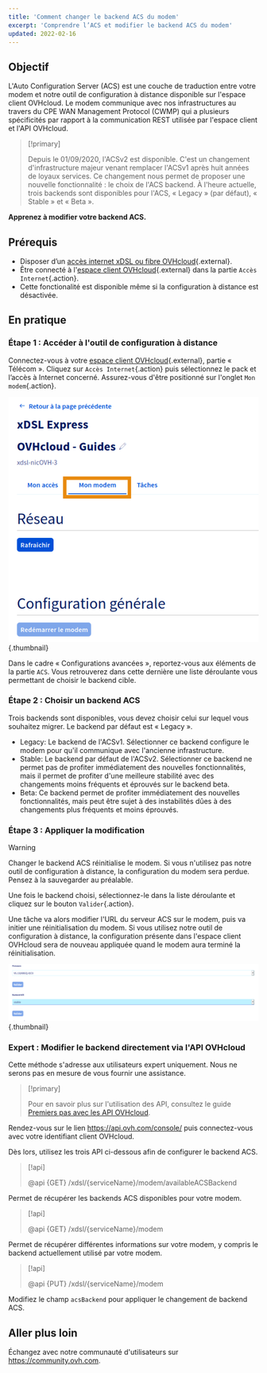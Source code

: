 ```yaml
---
title: 'Comment changer le backend ACS du modem'
excerpt: 'Comprendre l’ACS et modifier le backend ACS du modem'
updated: 2022-02-16
---
```



## Objectif

L'Auto Configuration Server (ACS) est une couche de traduction entre votre modem et notre outil de configuration à distance disponible sur l'espace client OVHcloud. Le modem communique avec nos infrastructures au travers du CPE WAN Management Protocol (CWMP) qui a plusieurs spécificités par rapport à la communication REST utilisée par l'espace client et l'API OVHcloud.

> [!primary]
>
> Depuis le 01/09/2020, l'ACSv2 est disponible. C'est un changement d'infrastructure majeur venant remplacer l'ACSv1 après huit années de loyaux services. Ce changement nous permet de proposer une nouvelle fonctionnalité : le choix de l'ACS backend. À l'heure actuelle, trois backends sont disponibles pour l'ACS, « Legacy » (par défaut), « Stable » et « Beta ».
>

**Apprenez à modifier votre backend ACS.**

## Prérequis

- Disposer d’un [accès internet xDSL ou fibre OVHcloud](https://www.ovhtelecom.fr/offre-internet/){.external}.
- Être connecté à l'[espace client OVHcloud](https://www.ovh.com/auth?onsuccess=https%3A%2F%2Fwww.ovhtelecom.fr%2Fmanager&ovhSubsidiary=fr){.external} dans la partie `Accès Internet`{.action}.
- Cette fonctionalité est disponible même si la configuration à distance est désactivée.

## En pratique

### Étape 1 : Accéder à l'outil de configuration à distance

Connectez-vous à votre [espace client OVHcloud](https://www.ovh.com/auth?onsuccess=https%3A%2F%2Fwww.ovhtelecom.fr%2Fmanager&ovhSubsidiary=fr){.external}, partie « Télécom ». Cliquez sur `Accès Internet`{.action} puis sélectionnez le pack et l’accès à Internet concerné. Assurez-vous d'être positionné sur l'onglet `Mon modem`{.action}.

![changeACS](images/changeACS-step1-2022.png){.thumbnail}

Dans le cadre « Configurations avancées », reportez-vous aux éléments de la partie `ACS`. Vous retrouverez dans cette dernière une liste déroulante vous permettant de choisir le backend cible.

### Étape 2 : Choisir un backend ACS

Trois backends sont disponibles, vous devez choisir celui sur lequel vous souhaitez migrer. Le backend par défaut est « Legacy ».

- Legacy: Le backend de l'ACSv1. Sélectionner ce backend configure le modem pour qu'il communique avec l'ancienne infrastructure.
- Stable: Le backend par défaut de l'ACSv2. Sélectionner ce backend ne permet pas de profiter immédiatement des nouvelles fonctionnalités, mais il permet de profiter d'une meilleure stabilité avec des changements moins fréquents et éprouvés sur le backend beta.
- Beta: Ce backend permet de profiter immédiatement des nouvelles fonctionnalités, mais peut être sujet à des instabilités dûes à des changements plus fréquents et moins éprouvés.

### Étape 3 : Appliquer la modification

> [!warning]
>
> Changer le backend ACS réinitialise le modem. Si vous n'utilisez pas notre outil de configuration à distance, la configuration du modem sera perdue. Pensez à la sauvegarder au préalable.
>

Une fois le backend choisi, sélectionnez-le dans la liste déroulante et cliquez sur le bouton `Valider`{.action}.

Une tâche va alors modifier l'URL du serveur ACS sur le modem, puis va initier une réinitialisation du modem. Si vous utilisez notre outil de configuration à distance, la configuration présente dans l'espace client OVHcloud sera de nouveau appliquée quand le modem aura terminé la réinitialisation.

![changeACS](images/changeACS-step2.png){.thumbnail}

### Expert : Modifier le backend directement via l'API OVHcloud

Cette méthode s'adresse aux utilisateurs expert uniquement. Nous ne serons pas en mesure de vous fournir une assistance.

> [!primary]
>
> Pour en savoir plus sur l'utilisation des API, consultez le guide [Premiers pas avec les API OVHcloud](/pages/manage_and_operate/api/first-steps).
>

Rendez-vous sur le lien <https://api.ovh.com/console/> puis connectez-vous avec votre identifiant client OVHcloud. 

Dès lors, utilisez les trois API ci-dessous afin de configurer le backend ACS.

> [!api]
>
> @api {GET} /xdsl/{serviceName}/modem/availableACSBackend
>

Permet de récupérer les backends ACS disponibles pour votre modem.

> [!api]
>
> @api {GET} /xdsl/{serviceName}/modem
>

Permet de récupérer différentes informations sur votre modem, y compris le backend actuellement utilisé par votre modem.

> [!api]
>
> @api {PUT} /xdsl/{serviceName}/modem
>

Modifiez le champ `acsBackend` pour appliquer le changement de backend ACS.

## Aller plus loin

Échangez avec notre communauté d'utilisateurs sur <https://community.ovh.com>.
